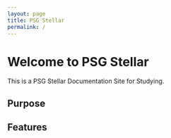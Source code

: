 ```yaml
---
layout: page
title: PSG Stellar
permalink: /
---
```


# Welcome to PSG Stellar

This is a PSG Stellar Documentation Site for Studying.

## Purpose


## Features

